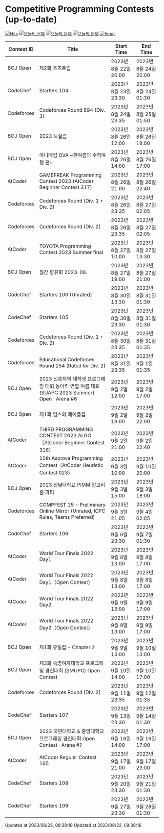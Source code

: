 Competitive Programming Contests (up-to-date)
========
[![Hits](https://hits.seeyoufarm.com/api/count/incr/badge.svg?url=https%3A%2F%2Fgithub.com%2Fika9810%2FCompetitive-Programming-Contests&count_bg=%2379C83D&title_bg=%23555555&icon=&icon_color=%23E7E7E7&title=hits&edge_flat=false)](https://hits.seeyoufarm.com)
[![오늘의 문제](https://img.shields.io/badge/Today's%20ABC-Link-lightpink)](https://github.com/ika9810/Atcoder-Daily-Contests/blob/main/ABC.md) 
[![오늘의 문제](https://img.shields.io/badge/Today's%20ARC-Link-orange)](https://github.com/ika9810/Atcoder-Daily-Contests/blob/main/ARC.md) 
[![오늘의 문제](https://img.shields.io/badge/Today's%20AGC-Link-red)](https://github.com/ika9810/Atcoder-Daily-Contests/blob/main/AGC.md) 
[![Email](https://img.shields.io/badge/Email-ika7204@naver.com-ff69b4)](mailTo:ika7204@naver.com)

 Contest ID | Title | Start Time | End Time |
---|---|---|---|
| BOJ Open | 제2회 흐즈로컵 | 2023년 8월 22일 20:00 | 2023년 8월 24일 20:00 |
| CodeChef | Starters 104 | 2023년 8월 23일 23:30 | 2023년 8월 24일 01:30 |
| Codeforces | Codeforces Round 894 (Div. 3) | 2023년 8월 24일 23:35 | 2023년 8월 25일 01:50 |
| BOJ Open | 2023 브실컵 | 2023년 8월 26일 12:00 | 2023년 8월 26일 18:00 |
| BOJ Open | 아니메컵 OVA ~한여름의 수학여행 편~ | 2023년 8월 26일 14:00 | 2023년 8월 26일 17:00 |
| AtCoder | GAMEFREAK Programming Contest 2023 (AtCoder Beginner Contest 317) | 2023년 8월 26일 21:00 | 2023년 8월 26일 22:40 |
| Codeforces | Codeforces Round (Div. 1 + Div. 2) | 2023년 8월 26일 23:35 | 2023년 8월 27일 02:05 |
| Codeforces | Codeforces Round (Div. 2) | 2023년 8월 26일 23:35 | 2023년 8월 27일 02:05 |
| AtCoder | TOYOTA Programming Contest 2023 Summer final | 2023년 8월 27일 10:00 | 2023년 8월 27일 13:30 |
| BOJ Open | 월간 향유회 2023. 08. | 2023년 8월 27일 19:00 | 2023년 8월 27일 21:00 |
| CodeChef | Starters 100 (Unrated) | 2023년 8월 30일 13:30 | 2023년 8월 31일 01:30 |
| CodeChef | Starters 105 | 2023년 8월 30일 23:30 | 2023년 8월 31일 01:30 |
| Codeforces | Codeforces Round (Div. 1 + Div. 2) | 2023년 8월 30일 23:35 | 2023년 8월 31일 01:35 |
| Codeforces | Educational Codeforces Round 154 (Rated for Div. 2) | 2023년 8월 31일 23:35 | 2023년 9월 1일 01:35 |
| BOJ Open | 2023 신촌지역 대학생 프로그래밍 대회 동아리 연합 여름 대회(SUAPC 2023 Summer) Open · Arena #6 | 2023년 9월 2일 12:00 | 2023년 9월 2일 17:00 |
| BOJ Open | 제1회 임스의 메이플컵 | 2023년 9월 2일 19:00 | 2023년 9월 2일 22:00 |
| AtCoder | THIRD PROGRAMMING CONTEST 2023 ALGO（AtCoder Beginner Contest 318） | 2023년 9월 2일 21:00 | 2023년 9월 2일 22:40 |
| AtCoder | 10th Asprova Programming Contest（AtCoder Heuristic Contest 023） | 2023년 9월 3일 10:00 | 2023년 9월 10일 20:00 |
| BOJ Open | 2023 전남대학교 PIMM 알고리즘 파티 | 2023년 9월 3일 15:00 | 2023년 9월 3일 18:00 |
| Codeforces | COMPFEST 15 - Preliminary Online Mirror (Unrated, ICPC Rules, Teams Preferred) | 2023년 9월 3일 21:05 | 2023년 9월 4일 02:05 |
| CodeChef | Starters 106 | 2023년 9월 6일 23:30 | 2023년 9월 7일 01:30 |
| AtCoder | World Tour Finals 2022 Day1 | 2023년 9월 8일 13:00 | 2023년 9월 8일 17:00 |
| AtCoder | World Tour Finals 2022 Day1（Open Contest） | 2023년 9월 8일 13:00 | 2023년 9월 8일 17:00 |
| AtCoder | World Tour Finals 2022 Day2 | 2023년 9월 9일 13:00 | 2023년 9월 9일 17:00 |
| AtCoder | World Tour Finals 2022 Day2（Open Contest） | 2023년 9월 9일 13:00 | 2023년 9월 9일 17:00 |
| BOJ Open | 제1회 유틸컵 - Chapter 2 | 2023년 9월 9일 13:00 | 2023년 9월 10일 13:00 |
| BOJ Open | 제3회 숙명여자대학교 프로그래밍 경진대회 (SMUPC) Open Contest | 2023년 9월 10일 14:00 | 2023년 9월 10일 17:00 |
| Codeforces | Codeforces Round (Div. 2) | 2023년 9월 11일 23:35 | 2023년 9월 12일 01:35 |
| CodeChef | Starters 107 | 2023년 9월 13일 23:30 | 2023년 9월 14일 01:30 |
| BOJ Open | 2023 국민대학교 & 중앙대학교 프로그래밍 경진대회 Open Contest · Arena #? | 2023년 9월 16일 14:00 | 2023년 9월 16일 17:00 |
| AtCoder | AtCoder Regular Contest 165 | 2023년 9월 17일 21:00 | 2023년 9월 17일 23:00 |
| CodeChef | Starters 108 | 2023년 9월 20일 23:30 | 2023년 9월 21일 01:30 |
| CodeChef | Starters 109 | 2023년 9월 27일 23:30 | 2023년 9월 28일 01:30 |

Updated at 2023/08/22, 09:38:18
Updated at 2023/08/22, 09:38:18
